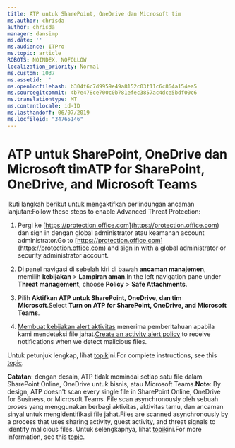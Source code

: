 ```yaml
---
title: ATP untuk SharePoint, OneDrive dan Microsoft tim
ms.author: chrisda
author: chrisda
manager: dansimp
ms.date: ''
ms.audience: ITPro
ms.topic: article
ROBOTS: NOINDEX, NOFOLLOW
localization_priority: Normal
ms.custom: 1037
ms.assetid: ''
ms.openlocfilehash: b304f6c7d9959e49a8152c03f11c6c864a154ea5
ms.sourcegitcommit: 4b7e478ce700c0b781efec3857ac4dce5bdf00c6
ms.translationtype: MT
ms.contentlocale: id-ID
ms.lasthandoff: 06/07/2019
ms.locfileid: "34765146"
---
```

# <a name="atp-for-sharepoint-onedrive-and-microsoft-teams"></a><span data-ttu-id="e90f6-102">ATP untuk SharePoint, OneDrive dan Microsoft tim</span><span class="sxs-lookup"><span data-stu-id="e90f6-102">ATP for SharePoint, OneDrive, and Microsoft Teams</span></span>

<span data-ttu-id="e90f6-103">Ikuti langkah berikut untuk mengaktifkan perlindungan ancaman lanjutan:</span><span class="sxs-lookup"><span data-stu-id="e90f6-103">Follow these steps to enable Advanced Threat Protection:</span></span>

1. <span data-ttu-id="e90f6-104">Pergi ke [https://protection.office.com](https://protection.office.com) dan sign in dengan global administrator atau keamanan account administrator.</span><span class="sxs-lookup"><span data-stu-id="e90f6-104">Go to [https://protection.office.com](https://protection.office.com) and sign in with a global administrator or security administrator account.</span></span>

2. <span data-ttu-id="e90f6-105">Di panel navigasi di sebelah kiri di bawah **ancaman manajemen**, memilih **kebijakan** \> **Lampiran aman**.</span><span class="sxs-lookup"><span data-stu-id="e90f6-105">In the left navigation pane under **Threat management**, choose **Policy** \> **Safe Attachments**.</span></span>

3. <span data-ttu-id="e90f6-106">Pilih **Aktifkan ATP untuk SharePoint, OneDrive, dan tim Microsoft**.</span><span class="sxs-lookup"><span data-stu-id="e90f6-106">Select **Turn on ATP for SharePoint, OneDrive, and Microsoft Teams**.</span></span>

4. <span data-ttu-id="e90f6-107">[Membuat kebijakan alert aktivitas](https://docs.microsoft.com/office365/securitycompliance/create-activity-alerts) menerima pemberitahuan apabila kami mendeteksi file jahat.</span><span class="sxs-lookup"><span data-stu-id="e90f6-107">[Create an activity alert policy](https://docs.microsoft.com/office365/securitycompliance/create-activity-alerts) to receive notifications when we detect malicious files.</span></span>

<span data-ttu-id="e90f6-108">Untuk petunjuk lengkap, lihat [topik](https://docs.microsoft.com/office365/securitycompliance/turn-on-atp-for-spo-odb-and-teams)ini.</span><span class="sxs-lookup"><span data-stu-id="e90f6-108">For complete instructions, see this [topic](https://docs.microsoft.com/office365/securitycompliance/turn-on-atp-for-spo-odb-and-teams).</span></span>

<span data-ttu-id="e90f6-109">**Catatan**: dengan desain, ATP tidak memindai setiap satu file dalam SharePoint Online, OneDrive untuk bisnis, atau Microsoft Teams.</span><span class="sxs-lookup"><span data-stu-id="e90f6-109">**Note**: By design, ATP doesn't scan every single file in SharePoint Online, OneDrive for Business, or Microsoft Teams.</span></span> <span data-ttu-id="e90f6-110">File scan asynchronously oleh sebuah proses yang menggunakan berbagi aktivitas, aktivitas tamu, dan ancaman sinyal untuk mengidentifikasi file jahat.</span><span class="sxs-lookup"><span data-stu-id="e90f6-110">Files are scanned asynchronously by a process that uses sharing activity, guest activity, and threat signals to identify malicious files.</span></span> <span data-ttu-id="e90f6-111">Untuk selengkapnya, lihat [topik](https://docs.microsoft.com/office365/securitycompliance/atp-for-spo-odb-and-teams)ini.</span><span class="sxs-lookup"><span data-stu-id="e90f6-111">For more information, see this [topic](https://docs.microsoft.com/office365/securitycompliance/atp-for-spo-odb-and-teams).</span></span>
